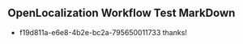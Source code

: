## OpenLocalization Workflow Test MarkDown
* f19d811a-e6e8-4b2e-bc2a-795650011733 thanks!

<!--HONumber=Sep16_HO1-->


